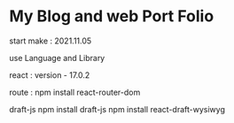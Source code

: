 # My Blog and web Port Folio

start make : 2021.11.05

use Language and Library


react :
version - 17.0.2

route :
npm install react-router-dom

draft-js
npm install draft-js
npm install react-draft-wysiwyg
